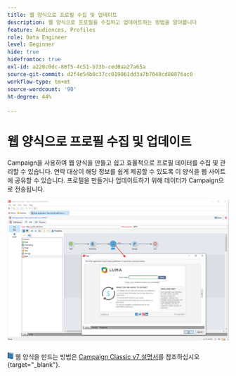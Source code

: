 ```yaml
---
title: 웹 양식으로 프로필 수집 및 업데이트
description: 웹 양식으로 프로필을 수집하고 업데이트하는 방법을 알아봅니다
feature: Audiences, Profiles
role: Data Engineer
level: Beginner
hide: true
hidefromtoc: true
exl-id: a228c0dc-80f5-4c51-b73b-ced0aa27a65a
source-git-commit: d2f4e54b0c37cc019061dd3a7b7048cd80876ac0
workflow-type: tm+mt
source-wordcount: '90'
ht-degree: 44%

---
```


# 웹 양식으로 프로필 수집 및 업데이트

Campaign을 사용하여 웹 양식을 만들고 쉽고 효율적으로 프로필 데이터를 수집 및 관리할 수 있습니다. 연락 대상이 해당 정보를 쉽게 제공할 수 있도록 이 양식을 웹 사이트에 공유할 수 있습니다. 프로필을 만들거나 업데이트하기 위해 데이터가 Campaign으로 전송됩니다.

![](assets/web-form-page.png)

![](../assets/do-not-localize/book.png) 웹 양식을 만드는 방법은 [Campaign Classic v7 설명서](https://experienceleague.adobe.com/docs/campaign-classic/using/designing-content/web-forms/about-web-forms.html?lang=ko)를 참조하십시오{target=&quot;_blank&quot;}.
